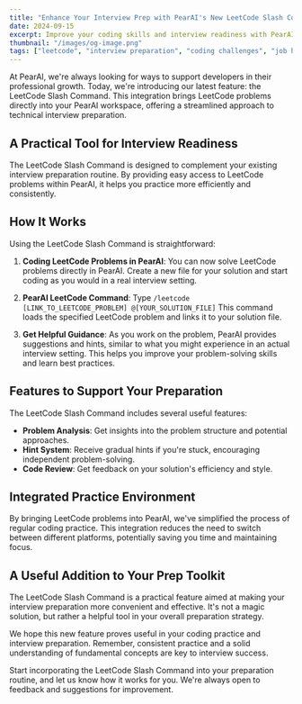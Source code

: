 ```yaml
---
title: "Enhance Your Interview Prep with PearAI's New LeetCode Slash Command"
date: 2024-09-15
excerpt: Improve your coding skills and interview readiness with PearAI's LeetCode integration. A practical tool for efficient technical interview preparation.
thumbnail: "/images/og-image.png"
tags: ["leetcode", "interview preparation", "coding challenges", "job hunting"]
---
```


At PearAI, we're always looking for ways to support developers in their professional growth. Today, we're introducing our latest feature: the LeetCode Slash Command. This integration brings LeetCode problems directly into your PearAI workspace, offering a streamlined approach to technical interview preparation.

## A Practical Tool for Interview Readiness

The LeetCode Slash Command is designed to complement your existing interview preparation routine. By providing easy access to LeetCode problems within PearAI, it helps you practice more efficiently and consistently.

## How It Works

Using the LeetCode Slash Command is straightforward:

1. **Coding LeetCode Problems in PearAI**:
   You can now solve LeetCode problems directly in PearAI. Create a new file for your solution and start coding as you would in a real interview setting.

2. **PearAI LeetCode Command**:
   Type `/leetcode [LINK_TO_LEETCODE_PROBLEM] @[YOUR_SOLUTION_FILE]`
   This command loads the specified LeetCode problem and links it to your solution file.

3. **Get Helpful Guidance**:
   As you work on the problem, PearAI provides suggestions and hints, similar to what you might experience in an actual interview setting. This helps you improve your problem-solving skills and learn best practices.

## Features to Support Your Preparation

The LeetCode Slash Command includes several useful features:

- **Problem Analysis**: Get insights into the problem structure and potential approaches.
- **Hint System**: Receive gradual hints if you're stuck, encouraging independent problem-solving.
- **Code Review**: Get feedback on your solution's efficiency and style.

## Integrated Practice Environment

By bringing LeetCode problems into PearAI, we've simplified the process of regular coding practice. This integration reduces the need to switch between different platforms, potentially saving you time and maintaining focus.

## A Useful Addition to Your Prep Toolkit

The LeetCode Slash Command is a practical feature aimed at making your interview preparation more convenient and effective. It's not a magic solution, but rather a helpful tool in your overall preparation strategy.

We hope this new feature proves useful in your coding practice and interview preparation. Remember, consistent practice and a solid understanding of fundamental concepts are key to interview success.

Start incorporating the LeetCode Slash Command into your preparation routine, and let us know how it works for you. We're always open to feedback and suggestions for improvement.
